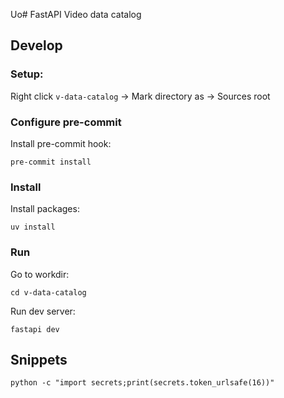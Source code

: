 Uo# FastAPI Video data catalog

## Develop

### Setup:

Right click `v-data-catalog` -> Mark directory as -> Sources root

### Configure pre-commit

Install pre-commit hook:
```shell
pre-commit install
```

### Install

Install packages:
```shell
uv install
```

### Run

Go to workdir:
```shell
cd v-data-catalog
```

Run dev server:
```shell
fastapi dev
```

## Snippets
```shell
python -c "import secrets;print(secrets.token_urlsafe(16))"
```